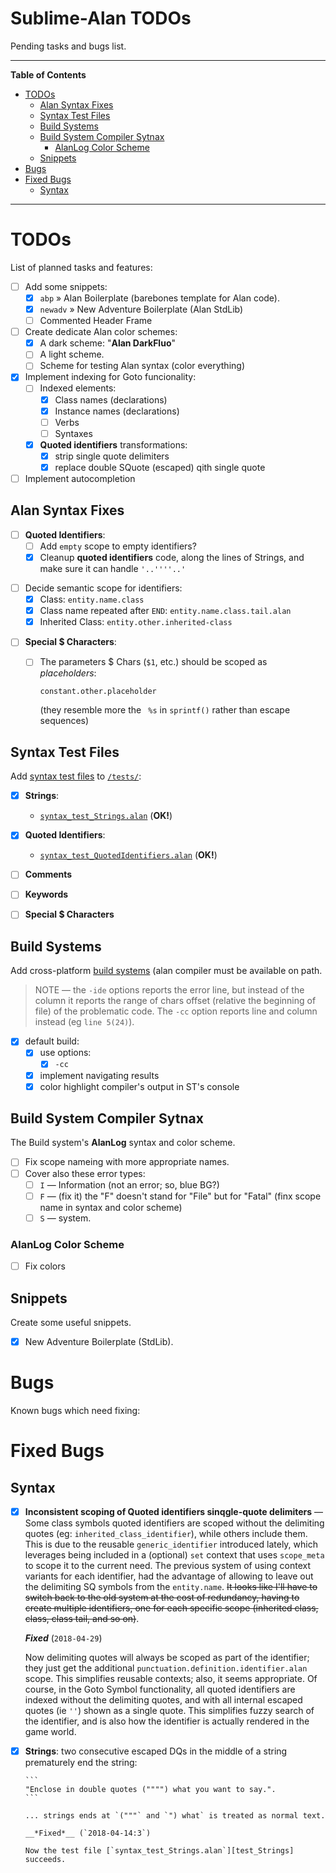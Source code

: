 # Sublime-Alan TODOs

Pending tasks and bugs list.


-----

**Table of Contents**

<!-- MarkdownTOC autolink="true" bracket="round" autoanchor="false" lowercase="only_ascii" uri_encoding="true" levels="1,2,3" -->

- [TODOs](#todos)
    - [Alan Syntax Fixes](#alan-syntax-fixes)
    - [Syntax Test Files](#syntax-test-files)
    - [Build Systems](#build-systems)
    - [Build System Compiler Sytnax](#build-system-compiler-sytnax)
        - [AlanLog Color Scheme](#alanlog-color-scheme)
    - [Snippets](#snippets)
- [Bugs](#bugs)
- [Fixed Bugs](#fixed-bugs)
    - [Syntax](#syntax)

<!-- /MarkdownTOC -->

-----

# TODOs

List of planned tasks and features:

- [ ] Add some snippets:
    + [x] `abp` » Alan Boilerplate (barebones template for Alan code).
    + [x] `newadv` » New Adventure Boilerplate (Alan StdLib)
    + [ ] Commented Header Frame
- [ ] Create dedicate Alan color schemes:
    + [x] A dark scheme: "__Alan DarkFluo__"
    + [ ] A light scheme.
    + [ ] Scheme for testing Alan syntax (color everything)
- [x] Implement indexing for Goto funcionality:
    + [ ] Indexed elements:
        * [x] Class names (declarations)
        * [x] Instance names (declarations)
        * [ ] Verbs
        * [ ] Syntaxes
    + [x] __Quoted identifiers__ transformations:
        * [x] strip single quote delimiters
        * [x] replace double SQuote (escaped) qith single quote
- [ ] Implement autocompletion

## Alan Syntax Fixes

+ [ ] __Quoted Identifiers__:
    * [ ] Add `empty` scope to empty identifiers?
    * [x] Cleanup __quoted identifiers__ code, along the lines of Strings, and make sure it can handle `'..''''..'`
- [ ] Decide semantic scope for identifiers:
    + [x] Class: `entity.name.class`
    + [x] Class name repeated after `END`: `entity.name.class.tail.alan`
    + [x] Inherited Class: `entity.other.inherited-class`
+ [ ] __Special $ Characters__:
    * [ ] The parameters $ Chars (`$1`, etc.) should be scoped as _placeholders_:

        ```
        constant.other.placeholder
        ```

        (they resemble more the ` %s` in `sprintf()` rather than escape sequences)

## Syntax Test Files

Add [syntax test files][ST3Docs syntax test] to [`/tests/`][tests]:

+ [x] __Strings__:
    * [`syntax_test_Strings.alan`][test_Strings] (__OK!__)
+ [x] __Quoted Identifiers__:
    * [`syntax_test_QuotedIdentifiers.alan`][test_QuotedIdentifiers] (__OK!__)
+ [ ] __Comments__
+ [ ] __Keywords__
+ [ ] __Special $ Characters__


[ST3Docs syntax test]: https://www.sublimetext.com/docs/3/syntax.html#testing "See Sublime Text 3 official documentation for this topic"

[tests]: ./tests/ "See 'tests' folder"
[test_Strings]: ./tests/syntax_test_Strings.alan "Open file..."
[test_QuotedIdentifiers]: ./tests/syntax_test_QuotedIdentifiers.alan "Open file..."

## Build Systems

Add cross-platform [build systems][ST3Docs BuildSys] (alan compiler must be available on path.

> NOTE — the `-ide` options reports the error line, but instead of the column it reports the range of chars offset (relative the beginning of file) of the problematic code. The `-cc` option reports line and column instead (eg `line 5(24)`).

- [x] default build:
    + [x] use options:
        * [x] `-cc`
    + [x] implement navigating results
    + [x] color highlight compiler's output in ST's console

[ST3Docs BuildSys]: http://www.sublimetext.com/docs/3/build_systems.html "See Sublime Text 3 official documentation for this topic"

## Build System Compiler Sytnax

The Build system's __AlanLog__ syntax and color scheme.

- [ ] Fix scope nameing with more appropriate names.
- [ ] Cover also these error types:
    + [ ] `I` — Information (not an error; so, blue BG?)
    + [ ] `F` — (fix it) the "F" doesn't stand for "File" but for "Fatal" (finx scope name in syntax and color scheme)
    + [ ] `S` — system.

### AlanLog Color Scheme

- [ ] Fix colors

## Snippets

Create some useful snippets.

- [x] New Adventure Boilerplate (StdLib).

# Bugs

Known bugs which need fixing:

# Fixed Bugs

## Syntax


- [x]  __Inconsistent scoping of Quoted identifiers sinqgle-quote delimiters__ — Some class symbols quoted identifiers are scoped without the delimiting quotes (eg: `inherited_class_identifier`), while others include them. This is due to the reusable `generic_identifier` introduced lately, which leverages being included in a (optional) `set` context that uses `scope_meta` to scope it to the current need. The previous system of using context variants for each identifier, had the advantage of allowing to leave out the delimiting SQ symbols from the `entity.name`. ~~It looks like I'll have to switch back to the old system at the cost of redundancy, having to create multiple identifiers, one for each specific scope (inherited class, class, class tail, and so on)~~.

      __*Fixed*__ (`2018-04-29`)

      Now delimiting quotes will always be scoped as part of the identifier; they just get the additional `punctuation.definition.identifier.alan` scope. This simplifies reusable contexts; also, it seems appropriate. Of course, in the Goto Symbol functionality, all quoted identifiers are indexed without the delimiting quotes, and with all internal escaped quotes (ie `''`) shown as a single quote. This simplifies fuzzy search of the identifier, and is also how the identifier is actually rendered in the game world.


- [x] __Strings__: two consecutive escaped DQs in the middle of a string prematurely end the string:

      ```
      "Enclose in double quotes ("""") what you want to say.".
      ```

      ... strings ends at `("""` and `") what` is treated as normal text.

      __*Fixed*__ (`2018-04-14:3`)

      Now the test file [`syntax_test_Strings.alan`][test_Strings] succeeds.
